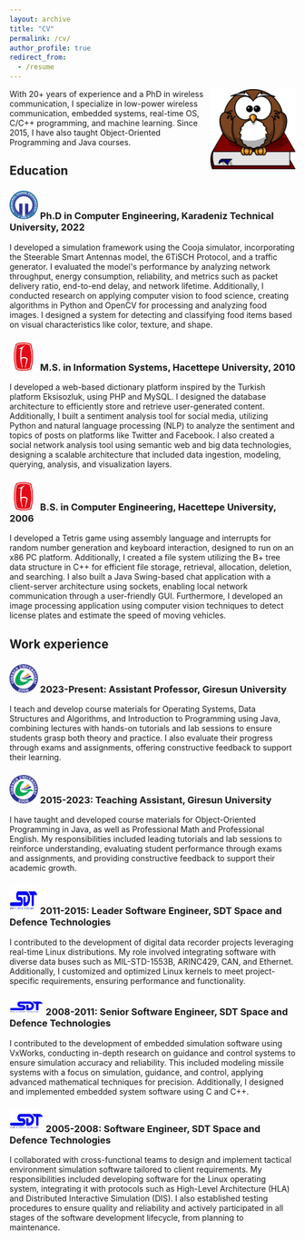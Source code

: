 ```yaml
---
layout: archive
title: "CV"
permalink: /cv/
author_profile: true
redirect_from:
  - /resume
---
```


<img align="right" width="150" alt="owl on book" src="/images/owl-on-book.png">

With 20+ years of experience and a PhD in wireless communication, I specialize in low-power wireless communication, embedded systems, real-time OS, C/C++ programming, and machine learning. Since 2015, I have also taught Object-Oriented Programming and Java courses.

## Education

### <img src="/images/logo-ktu.png" alt="KTU" width="50" height="50"> Ph.D in Computer Engineering, Karadeniz Technical University, 2022
  I developed a simulation framework using the Cooja simulator, incorporating the Steerable Smart Antennas model, the 6TiSCH Protocol, and a traffic generator. I evaluated the model's performance by analyzing network throughput, energy consumption, reliability, and metrics such as packet delivery ratio, end-to-end delay, and network lifetime. Additionally, I conducted research on applying computer vision to food science, creating algorithms in Python and OpenCV for processing and analyzing food images. I designed a system for detecting and classifying food items based on visual characteristics like color, texture, and shape.

### <img src="/images/logo-hacettepe.png" alt="Hacettepe" width="50" height="50"> M.S. in Information Systems, Hacettepe University, 2010
  I developed a web-based dictionary platform inspired by the Turkish platform Eksisozluk, using PHP and MySQL. I designed the database architecture to efficiently store and retrieve user-generated content. Additionally, I built a sentiment analysis tool for social media, utilizing Python and natural language processing (NLP) to analyze the sentiment and topics of posts on platforms like Twitter and Facebook. I also created a social network analysis tool using semantic web and big data technologies, designing a scalable architecture that included data ingestion, modeling, querying, analysis, and visualization layers.

### <img src="/images/logo-hacettepe.png" alt="Hacettepe" width="50" height="50"> B.S. in Computer Engineering, Hacettepe University, 2006
  I developed a Tetris game using assembly language and interrupts for random number generation and keyboard interaction, designed to run on an x86 PC platform. Additionally, I created a file system utilizing the B+ tree data structure in C++ for efficient file storage, retrieval, allocation, deletion, and searching. I also built a Java Swing-based chat application with a client-server architecture using sockets, enabling local network communication through a user-friendly GUI. Furthermore, I developed an image processing application using computer vision techniques to detect license plates and estimate the speed of moving vehicles.

## Work experience

### <img src="/images/logo-giresun.png" alt="GRU" width="50" height="50"> 2023-Present: Assistant Professor, Giresun University
  I teach and develop course materials for Operating Systems, Data Structures and Algorithms, and Introduction to Programming using Java, combining lectures with hands-on tutorials and lab sessions to ensure students grasp both theory and practice. I also evaluate their progress through exams and assignments, offering constructive feedback to support their learning.

### <img src="/images/logo-giresun.png" alt="GRU" width="50" height="50"> 2015-2023: Teaching Assistant, Giresun University
  I have taught and developed course materials for Object-Oriented Programming in Java, as well as Professional Math and Professional English. My responsibilities included leading tutorials and lab sessions to reinforce understanding, evaluating student performance through exams and assignments, and providing constructive feedback to support their academic growth.

### <img src="/images/logo-sdt.png" alt="SDT" width="50" height="50"> 2011-2015: Leader Software Engineer, SDT Space and Defence Technologies 
  I contributed to the development of digital data recorder projects leveraging real-time Linux distributions. My role involved integrating software with diverse data buses such as MIL-STD-1553B, ARINC429, CAN, and Ethernet. Additionally, I customized and optimized Linux kernels to meet project-specific requirements, ensuring performance and functionality.

### <img src="/images/logo-sdt.png" alt="SDT" width="60" height="30"> 2008-2011: Senior Software Engineer, SDT Space and Defence Technologies 
  I contributed to the development of embedded simulation software using VxWorks, conducting in-depth research on guidance and control systems to ensure simulation accuracy and reliability. This included modeling missile systems with a focus on simulation, guidance, and control, applying advanced mathematical techniques for precision. Additionally, I designed and implemented embedded system software using C and C++.

### <img src="/images/logo-sdt.png" alt="SDT" width="60" height="40"> 2005-2008: Software Engineer, SDT Space and Defence Technologies 
  I collaborated with cross-functional teams to design and implement tactical environment simulation software tailored to client requirements. My responsibilities included developing software for the Linux operating system, integrating it with protocols such as High-Level Architecture (HLA) and Distributed Interactive Simulation (DIS). I also established testing procedures to ensure quality and reliability and actively participated in all stages of the software development lifecycle, from planning to maintenance.
  
